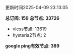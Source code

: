 更新时间2025-04-09 23:13:05

**总订阅: 159**
**总节点: 33726**
- vless节点: 13619
- hysteria2节点: 2

**google ping有效节点: 389**
